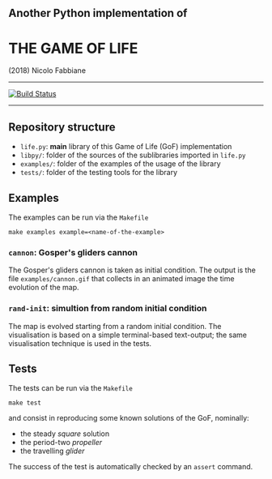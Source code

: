 ## Another Python implementation of
# THE GAME OF LIFE

(2018) Nicolo Fabbiane

* * *
[![Build Status](https://travis-ci.com/nfabbiane/pylife.svg?branch=master)](https://travis-ci.com/nfabbiane/pylife/builds)
* * *

## Repository structure
+ `life.py`:   **main** library of this Game of Life (GoF) implementation 
+ `libpy/`:    folder of the sources of the sublibraries imported in `life.py`
+ `examples/`: folder of the examples of the usage of the library
+ `tests/`:    folder of the testing tools for the library

## Examples
The examples can be run via the `Makefile`

    make examples example=<name-of-the-example>

### `cannon`: Gosper's gliders cannon
The Gosper's gliders cannon is taken as initial condition.
The output is the file `examples/cannon.gif` that collects in an animated
image the time evolution of the map.

### `rand-init`: simultion from random initial condition
The map is evolved starting from a random initial condition.
The visualisation is based on a simple terminal-based text-output; the same
visualisation technique is used in the tests.

## Tests
The tests can be run via the `Makefile`
    
    make test

and consist in reproducing some known solutions of the GoF, nominally:
- the steady *square* solution
- the period-two *propeller*
- the travelling *glider*

The success of the test is automatically checked by an `assert` command.